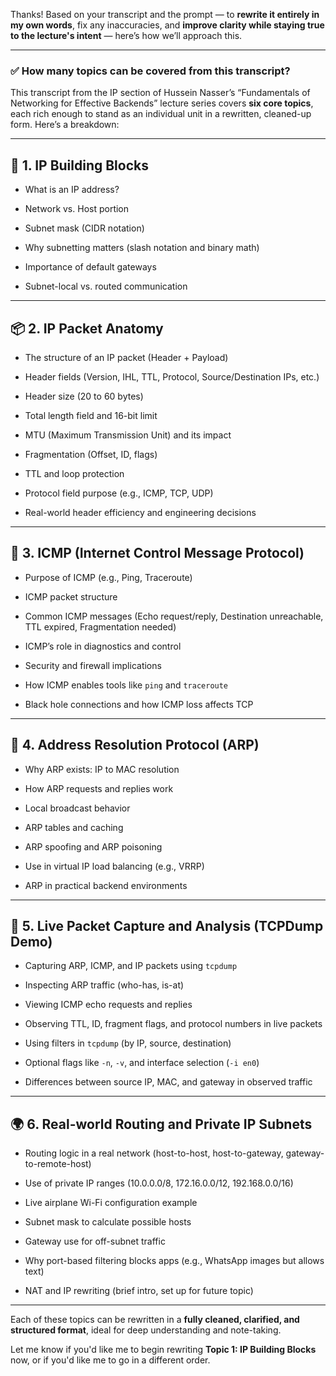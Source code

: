 Thanks! Based on your transcript and the prompt — to **rewrite it entirely in my own words**, fix any inaccuracies, and **improve clarity while staying true to the lecture's intent** — here’s how we’ll approach this.

---

### ✅ How many topics can be covered from this transcript?

This transcript from the IP section of Hussein Nasser’s “Fundamentals of Networking for Effective Backends” lecture series covers **six core topics**, each rich enough to stand as an individual unit in a rewritten, cleaned-up form. Here’s a breakdown:

---

## 🧱 1. **IP Building Blocks**

- What is an IP address?
    
- Network vs. Host portion
    
- Subnet mask (CIDR notation)
    
- Why subnetting matters (slash notation and binary math)
    
- Importance of default gateways
    
- Subnet-local vs. routed communication
    

---

## 📦 2. **IP Packet Anatomy**

- The structure of an IP packet (Header + Payload)
    
- Header fields (Version, IHL, TTL, Protocol, Source/Destination IPs, etc.)
    
- Header size (20 to 60 bytes)
    
- Total length field and 16-bit limit
    
- MTU (Maximum Transmission Unit) and its impact
    
- Fragmentation (Offset, ID, flags)
    
- TTL and loop protection
    
- Protocol field purpose (e.g., ICMP, TCP, UDP)
    
- Real-world header efficiency and engineering decisions
    

---

## 📶 3. **ICMP (Internet Control Message Protocol)**

- Purpose of ICMP (e.g., Ping, Traceroute)
    
- ICMP packet structure
    
- Common ICMP messages (Echo request/reply, Destination unreachable, TTL expired, Fragmentation needed)
    
- ICMP’s role in diagnostics and control
    
- Security and firewall implications
    
- How ICMP enables tools like `ping` and `traceroute`
    
- Black hole connections and how ICMP loss affects TCP
    

---

## 🧭 4. **Address Resolution Protocol (ARP)**

- Why ARP exists: IP to MAC resolution
    
- How ARP requests and replies work
    
- Local broadcast behavior
    
- ARP tables and caching
    
- ARP spoofing and ARP poisoning
    
- Use in virtual IP load balancing (e.g., VRRP)
    
- ARP in practical backend environments
    

---

## 🧪 5. **Live Packet Capture and Analysis (TCPDump Demo)**

- Capturing ARP, ICMP, and IP packets using `tcpdump`
    
- Inspecting ARP traffic (who-has, is-at)
    
- Viewing ICMP echo requests and replies
    
- Observing TTL, ID, fragment flags, and protocol numbers in live packets
    
- Using filters in `tcpdump` (by IP, source, destination)
    
- Optional flags like `-n`, `-v`, and interface selection (`-i en0`)
    
- Differences between source IP, MAC, and gateway in observed traffic
    

---

## 🌍 6. **Real-world Routing and Private IP Subnets**

- Routing logic in a real network (host-to-host, host-to-gateway, gateway-to-remote-host)
    
- Use of private IP ranges (10.0.0.0/8, 172.16.0.0/12, 192.168.0.0/16)
    
- Live airplane Wi-Fi configuration example
    
- Subnet mask to calculate possible hosts
    
- Gateway use for off-subnet traffic
    
- Why port-based filtering blocks apps (e.g., WhatsApp images but allows text)
    
- NAT and IP rewriting (brief intro, set up for future topic)
    

---

Each of these topics can be rewritten in a **fully cleaned, clarified, and structured format**, ideal for deep understanding and note-taking.

Let me know if you'd like me to begin rewriting **Topic 1: IP Building Blocks** now, or if you'd like me to go in a different order.
